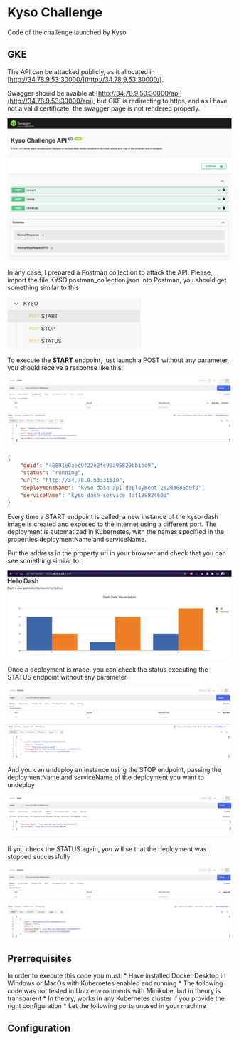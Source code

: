 # Kyso Challenge

Code of the challenge launched by Kyso

## GKE

The API can be attacked publicly, as it allocated in [http://34.78.9.53:30000/](http://34.78.9.53:30000/).

Swagger should be avaible at [http://34.78.9.53:30000/api](http://34.78.9.53:30000/api), but GKE is redirecting to https, and as I have not a valid certificate, the swagger page is not rendered properly.

![Swagger](./imgs/kyso1.png)

In any case, I prepared a Postman collection to attack the API. Please, import the file KYSO.postman_collection.json into Postman, you should get something similar to this

![Postman](./imgs/kyso2.png)

To execute the **START** endpoint, just launch a POST without any parameter, you should receive a response like this:

![Start](./imgs/kyso3.png)

```json
{
    "guid": "46891e0aec9f22e2fc99a95829bb1bc9",
    "status": "running",
    "url": "http://34.78.9.53:31510",
    "deploymentName": "kyso-dash-api-deployment-2e2d3685a9f3",
    "serviceName": "kyso-dash-service-4af18982460d"
}
```

Every time a START endpoint is called, a new instance of the kyso-dash image is created and exposed to the internet using a different port. The deployment is automatized in Kubernetes, with the names specified in the properties deploymentName and serviceName.

Put the address in the property url in your browser and check that you can see something similar to:

![Kyso Dash](./imgs/kyso5.png)

Once a deployment is made, you can check the status executing the STATUS endpoint without any parameter

![Kyso Dash](./imgs/kyso4.png)

And you can undeploy an instance using the STOP endpoint, passing the deploymentName and serviceName of the deployment you want to undeploy

![Kyso Stop](./imgs/kyso6.png)

If you check the STATUS again, you will se that the deployment was stopped successfully

![Kyso status](./imgs/kyso7.png)

## Prerrequisites

In order to execute this code you must:
    * Have installed Docker Desktop in Windows or MacOs with Kubernetes enabled and running
      * The following code was not tested in Unix environments with Minikube, but in theory is transparent
      * In theory, works in any Kubernetes cluster if you provide the right configuration
    * Let the following ports unused in your machine

## Configuration


